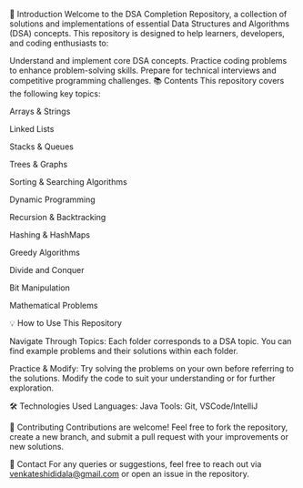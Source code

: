 
🚀 Introduction
Welcome to the DSA Completion Repository, a collection of solutions and implementations of essential Data Structures and Algorithms (DSA) concepts. This repository is designed to help learners, developers, and coding enthusiasts to:

Understand and implement core DSA concepts.
Practice coding problems to enhance problem-solving skills.
Prepare for technical interviews and competitive programming challenges.
📚 Contents
This repository covers the following key topics:

Arrays & Strings

Linked Lists

Stacks & Queues

Trees & Graphs

Sorting & Searching Algorithms

Dynamic Programming

Recursion & Backtracking

Hashing & HashMaps

Greedy Algorithms

Divide and Conquer

Bit Manipulation

Mathematical Problems


💡 How to Use This Repository


Navigate Through Topics: Each folder corresponds to a DSA topic. You can find example problems and their solutions within each folder.

Practice & Modify: Try solving the problems on your own before referring to the solutions. Modify the code to suit your understanding or for further exploration.


 
🛠️ Technologies Used
Languages: Java
Tools: Git, VSCode/IntelliJ



🤝 Contributing
Contributions are welcome! Feel free to fork the repository, create a new branch, and submit a pull request with your improvements or new solutions.

📧 Contact
For any queries or suggestions, feel free to reach out via venkateshididala@gmail.com or open an issue in the repository.

